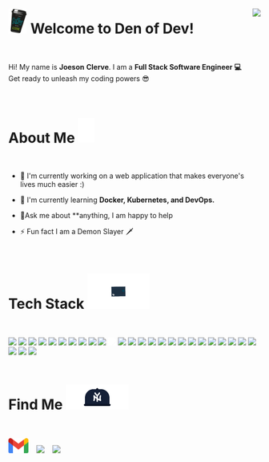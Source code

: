 <h1>
  <img src="coffee.gif" height="50">
  Welcome to Den of Dev!
  <img align="right" src="clapper.gif" height="150">
</h1>
<br>

<p>Hi! My name is <b>Joeson</b> <b>Clerve</b>. I am a <b>Full Stack Software Engineer 💻</b> <br>Get ready to unleash my coding powers 😎</p> 
<br>

<h1>
  About Me
  <img src="reel.gif" height="50">
</h1>
<br>

<ul>
  <li>
    <p>
    🔭 I'm currently working on a web application that makes everyone's lives much easier :)
    </p>
  </li>
  <li>
    <p>
      🌱 I'm currently learning <b>Docker, Kubernetes, and DevOps.</b>
    </p>
  </li>
  <li>
    <p>
      💬Ask me about **anything, I am happy to help</b>
    </p>
  </li>
  <li>
    <p>
    ⚡ Fun fact I am a Demon Slayer 🗡️
    </p>
  </li>
</ul>
<br>

<h1>
  Tech Stack
  <img src="filming.gif" height="70">
</h1>
<br>

<a href="https://github.com/ItsMyBlackAxe#--teck-stack--"><img src="https://raw.githubusercontent.com/rahulbanerjee26/githubAboutMeGenerator/main/icons/java.svg" height="50"></a>
<a href="https://github.com/ItsMyBlackAxe#--teck-stack--"><img src="https://raw.githubusercontent.com/rahulbanerjee26/githubAboutMeGenerator/main/icons/spring.svg" height="50"></a>
<a href="https://github.com/ItsMyBlackAxe#--teck-stack--"><img src="https://raw.githubusercontent.com/rahulbanerjee26/githubAboutMeGenerator/main/icons/javascript.svg" height="50"></a>
<a href="https://github.com/ItsMyBlackAxe#--teck-stack--"><img src="https://raw.githubusercontent.com/rahulbanerjee26/githubAboutMeGenerator/main/icons/reactjs.svg" height="50"></a>
<a href="https://github.com/ItsMyBlackAxe#--teck-stack--"><img src="https://raw.githubusercontent.com/rahulbanerjee26/githubAboutMeGenerator/main/icons/python.svg" height="50"></a>
<a href="https://github.com/ItsMyBlackAxe#--teck-stack--"><img src="https://raw.githubusercontent.com/rahulbanerjee26/githubAboutMeGenerator/main/icons/aws.svg" height="50"></a>
<a href="https://github.com/ItsMyBlackAxe#--teck-stack--"><img src="https://raw.githubusercontent.com/rahulbanerjee26/githubAboutMeGenerator/main/icons/docker.svg" height="50"></a>
<a href="https://github.com/ItsMyBlackAxe#--teck-stack--"><img src="https://raw.githubusercontent.com/rahulbanerjee26/githubAboutMeGenerator/main/icons/kubernetes.svg" height="50"></a>
<a href="https://github.com/ItsMyBlackAxe#--teck-stack--"><img src="https://raw.githubusercontent.com/rahulbanerjee26/githubAboutMeGenerator/main/icons/git.svg" height="50"></a>
<a href="https://github.com/ItsMyBlackAxe#--teck-stack--"><img src="https://raw.githubusercontent.com/rahulbanerjee26/githubAboutMeGenerator/main/icons/github.svg" height="50"></a>
<a href="https://github.com/ItsMyBlackAxe#--teck-stack--"><img src="https://raw.githubusercontent.com/rahulbanerjee26/githubAboutMeGenerator/main/icons/kafka.svg" height="50" style="filter: brightness(0) invert(1);"></a>
<a href="https://github.com/ItsMyBlackAxe#--teck-stack--"><img src="https://raw.githubusercontent.com/rahulbanerjee26/githubAboutMeGenerator/main/icons/postgresql.svg" height="50"></a>
<a href="https://github.com/ItsMyBlackAxe#--teck-stack--"><img src="https://raw.githubusercontent.com/rahulbanerjee26/githubAboutMeGenerator/main/icons/postman.svg" height="50"></a>
<a href="https://github.com/ItsMyBlackAxe#--teck-stack--"><img src="https://raw.githubusercontent.com/rahulbanerjee26/githubAboutMeGenerator/main/icons/mysql.svg" height="50"></a>
<a href="https://github.com/ItsMyBlackAxe#--teck-stack--"><img src="https://raw.githubusercontent.com/rahulbanerjee26/githubAboutMeGenerator/main/icons/nodejs.svg" height="50"></a>
<a href="https://github.com/ItsMyBlackAxe#--teck-stack--"><img src="https://raw.githubusercontent.com/rahulbanerjee26/githubAboutMeGenerator/main/icons/npm.svg" height="50"></a>
<a href="https://github.com/ItsMyBlackAxe#--teck-stack--"><img src="https://raw.githubusercontent.com/rahulbanerjee26/githubAboutMeGenerator/main/icons/bootstrap.svg" height="50"></a>
<a href="https://github.com/ItsMyBlackAxe#--teck-stack--"><img src="https://raw.githubusercontent.com/rahulbanerjee26/githubAboutMeGenerator/main/icons/kotlin.svg" height="50"></a>
<a href="https://github.com/ItsMyBlackAxe#--teck-stack--"><img src="https://raw.githubusercontent.com/rahulbanerjee26/githubAboutMeGenerator/main/icons/php.svg" height="50"></a>
<a href="https://github.com/ItsMyBlackAxe#--teck-stack--"><img src="https://raw.githubusercontent.com/rahulbanerjee26/githubAboutMeGenerator/main/icons/c.svg" height="50"></a>
<a href="https://github.com/ItsMyBlackAxe#--teck-stack--"><img src="https://raw.githubusercontent.com/rahulbanerjee26/githubAboutMeGenerator/main/icons/express.svg" height="50"></a>
<a href="https://github.com/ItsMyBlackAxe#--teck-stack--"><img src="https://raw.githubusercontent.com/rahulbanerjee26/githubAboutMeGenerator/main/icons/flutter.svg" height="50"></a>
<a href="https://github.com/ItsMyBlackAxe#--teck-stack--"><img src="https://raw.githubusercontent.com/rahulbanerjee26/githubAboutMeGenerator/main/icons/linux.svg" height="50"></a>
<a href="https://github.com/ItsMyBlackAxe#--teck-stack--"><img src="https://raw.githubusercontent.com/rahulbanerjee26/githubAboutMeGenerator/main/icons/go.svg" height="50"></a>
<a href="https://github.com/ItsMyBlackAxe#--teck-stack--"><img src="https://raw.githubusercontent.com/rahulbanerjee26/githubAboutMeGenerator/main/icons/redis.svg" height="50"></a>
<a href="https://github.com/ItsMyBlackAxe#--teck-stack--"><img src="https://raw.githubusercontent.com/rahulbanerjee26/githubAboutMeGenerator/main/icons/css.svg" height="50"></a>
<a href="https://github.com/ItsMyBlackAxe#--teck-stack--"><img src="https://raw.githubusercontent.com/rahulbanerjee26/githubAboutMeGenerator/main/icons/html.svg" height="50"></a>
<a href="https://github.com/ItsMyBlackAxe#--teck-stack--"><img src="https://raw.githubusercontent.com/rahulbanerjee26/githubAboutMeGenerator/main/icons/firebase.svg" height="50"></a>
<br><br>

<h1>
Find Me
<img src="cap.gif" height="50">
</h1>
<br>

<a href="mailto:clervejoeson@gmail.com"><img src="https://github.com/ItsMyBlackAxe/ItsMyBlackAxe/blob/main/gmail.svg" height="30"></a>&nbsp;&nbsp;&nbsp;
<a href="https://www.linkedin.com/in/joeson-clerve/"><img src="https://raw.githubusercontent.com/rahulbanerjee26/githubAboutMeGenerator/main/icons/linked-in-alt.svg" height="40"></a>&nbsp;&nbsp;&nbsp;
<a href="https://www.instagram.com/clerve_9?igsh=YnlqbXRrcjh3anNu"><img src="https://raw.githubusercontent.com/rahulbanerjee26/githubAboutMeGenerator/main/icons/instagram.svg" height="35"></a>&nbsp;&nbsp;&nbsp;

